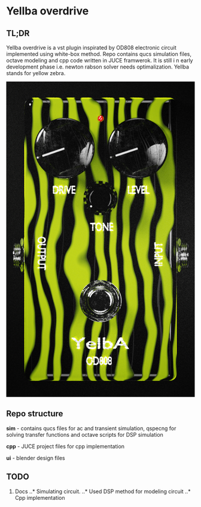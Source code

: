 # Yellba overdrive
## TL;DR
Yellba overdrive is a vst plugin inspirated by OD808 electronic circuit implemented using white-box method. Repo contains qucs simulation files, octave modeling and cpp code written in JUCE framwerok. It is still i n early development phase i.e. newton rabson solver needs optimalization. Yellba stands for yellow zebra.

![Yellba UI][main]

## Repo structure
**sim** - contains qucs files for ac and transient simulation, qspecng for solving transfer functions and octave scripts for DSP simulation

**cpp** - JUCE project files for cpp implementation

**ui** - blender design files

## TODO
1. Docs
..* Simulating circuit.
..* Used DSP method for modeling circuit
..* Cpp implementation






<!---
References
-->
[main]: ui/render/h.png
